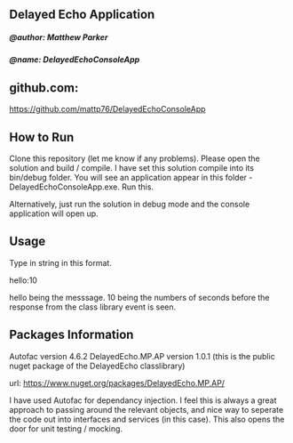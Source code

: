 ## Delayed Echo Application
##### @author: Matthew Parker
##### @name: DelayedEchoConsoleApp
##

## github.com:
https://github.com/mattp76/DelayedEchoConsoleApp

## How to Run
Clone this repository (let me know if any problems). Please open the solution and build / compile. I have set this solution compile into its bin/debug folder. 
You will see an application appear in this folder - DelayedEchoConsoleApp.exe. Run this.

Alternatively, just run the solution in debug mode and the console application will open up.

## Usage
Type in string in this format.

hello:10

hello being the messsage. 10 being the numbers of seconds before the response from the class library event is seen.

## Packages Information
Autofac version 4.6.2
DelayedEcho.MP.AP version 1.0.1  (this is the public nuget package of the DelayedEcho classlibrary)

url: https://www.nuget.org/packages/DelayedEcho.MP.AP/

I have used Autofac for dependancy injection. I feel this is always a great approach to passing around the relevant objects, and nice way to seperate the code out into interfaces and services (in this case). 
This also opens the door for unit testing / mocking.






